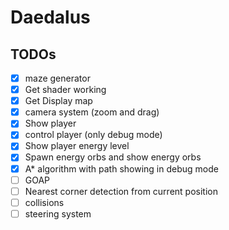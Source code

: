# Daedalus

## TODOs

- [x] maze generator
- [x] Get shader working
- [x] Get Display map
- [x] camera system (zoom and drag)
- [x] Show player
- [x] control player (only debug mode)
- [x] Show player energy level
- [x] Spawn energy orbs and show energy orbs
- [x] A\* algorithm with path showing in debug mode
- [ ] GOAP
- [ ] Nearest corner detection from current position
- [ ] collisions
- [ ] steering system

